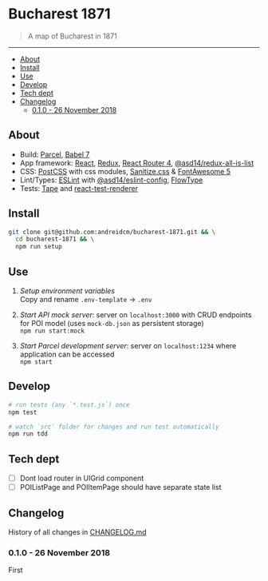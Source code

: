 # Bucharest 1871

> A map of Bucharest in 1871

---

<!-- MarkdownTOC levels="1,2,3" autolink="true" indent="    " -->

- [About](#about)
- [Install](#install)
- [Use](#use)
- [Develop](#develop)
- [Tech dept](#tech-dept)
- [Changelog](#changelog)
    - [0.1.0 - 26 November 2018](#010---26-november-2018)

<!-- /MarkdownTOC -->

## About

- Build: [Parcel](http://parceljs.org/), [Babel 7](https://babeljs.io/)
- App framework: [React](http://reactjs.org/), [Redux](https://redux.js.org/), [React Router 4](https://reacttraining.com/react-router/web/guides/quick-start), [@asd14/redux-all-is-list](https://github.com/asd14/redux-all-is-list)
- CSS: [PostCSS](https://postcss.org/) with css modules, [Sanitize.css](https://github.com/csstools/sanitize.css) & [FontAwesome 5](https://fontawesome.com/changelog/latest)
- Lint/Types: [ESLint](https://eslint.org/) with [@asd14/eslint-config](https://github.com/asd14/eslint-config), [FlowType](https://flow.org/)
- Tests: [Tape](https://github.com/substack/tape/) and [react-test-renderer](https://reactjs.org/docs/test-renderer.html)

## Install

```bash
git clone git@github.com:andreidcm/bucharest-1871.git && \
  cd bucharest-1871 && \
  npm run setup
```

## Use

1. _Setup environment variables_  
Copy and rename `.env-template` -> `.env`

1. _Start API mock server_: server on `localhost:3000` with CRUD endpoints for POI model (uses `mock-db.json` as persistent storage)  
`npm run start:mock`

1. _Start Parcel development server_:  server on `localhost:1234` where application can be accessed  
`npm start`

## Develop

```bash
# run tests (any `*.test.js`) once
npm test

# watch `src` folder for changes and run test automatically
npm run tdd
```

## Tech dept

- [ ] Dont load router in UIGrid component
- [ ] POIListPage and POIItemPage should have separate state list

## Changelog

History of all changes in [CHANGELOG.md](CHANGELOG.md)

### 0.1.0 - 26 November 2018

First
